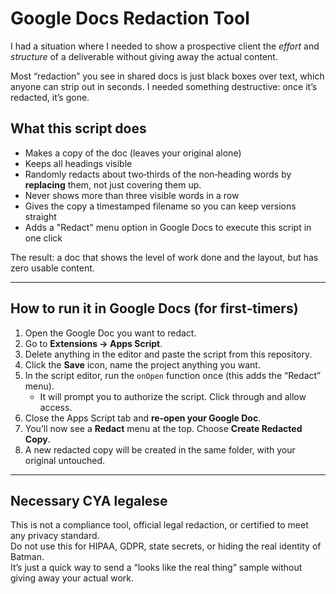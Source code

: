 # Google Docs Redaction Tool

I had a situation where I needed to show a prospective client the *effort* and *structure* of a deliverable without giving away the actual content.

Most “redaction” you see in shared docs is just black boxes over text, which anyone can strip out in seconds. I needed something destructive: once it’s redacted, it’s gone.

## What this script does
- Makes a copy of the doc (leaves your original alone)
- Keeps all headings visible
- Randomly redacts about two‑thirds of the non‑heading words by **replacing** them, not just covering them up.
- Never shows more than three visible words in a row
- Gives the copy a timestamped filename so you can keep versions straight
- Adds a "Redact" menu option in Google Docs to execute this script in one click

The result: a doc that shows the level of work done and the layout, but has zero usable content.

---

## How to run it in Google Docs (for first‑timers)
1. Open the Google Doc you want to redact.  
2. Go to **Extensions → Apps Script**.  
3. Delete anything in the editor and paste the script from this repository.  
4. Click the **Save** icon, name the project anything you want.  
5. In the script editor, run the `onOpen` function once (this adds the “Redact” menu).  
   - It will prompt you to authorize the script. Click through and allow access.  
6. Close the Apps Script tab and **re‑open your Google Doc**.  
7. You’ll now see a **Redact** menu at the top. Choose **Create Redacted Copy**.  
8. A new redacted copy will be created in the same folder, with your original untouched.

---

## Necessary CYA legalese
This is not a compliance tool, official legal redaction, or certified to meet any privacy standard.  
Do not use this for HIPAA, GDPR, state secrets, or hiding the real identity of Batman.  
It’s just a quick way to send a “looks like the real thing” sample without giving away your actual work.
